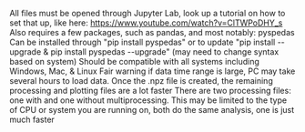 All files must be opened through Jupyter Lab, look up a tutorial on how to set that up, like here: https://www.youtube.com/watch?v=ClTWPoDHY_s
Also requires a few packages, such as pandas, and most notably: pyspedas
Can be installed through "pip install pyspedas" or to update "pip install --upgrade & pip install pyspedas --upgrade" (may need to change syntax based on system)
Should be compatible with all systems including Windows, Mac, & Linux
Fair warning if data time range is large, PC may take several hours to load data. Once the .npz file is created, the remaining processing and plotting files are a lot faster
There are two processing files: one with and one without multiprocessing. This may be limited to the type of CPU or system you are running on, both do the same analysis, one is just much faster
